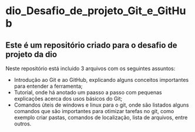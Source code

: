 # dio_Desafio_de_projeto_Git_e_GitHub
## Este é um repositório criado para o desafio de projeto da dio

Neste repositório está incluido 3 arquivos com os seguintes assuntos:
- Introdução ao Git e ao GitHub, explicando alguns conceitos importantes para entender a ferramenta;
- Tutorial, onde há anotado um paasso a passo com pequenas explicações acerca dos usos básicos do Git;
- Comandos úteis de windows e linux para o git, onde são listados alguns comandos que são importantes para otimizar tarefas no git, como exemplo criar pastas, comandos de localização, lista de arquivos, entre outros.

